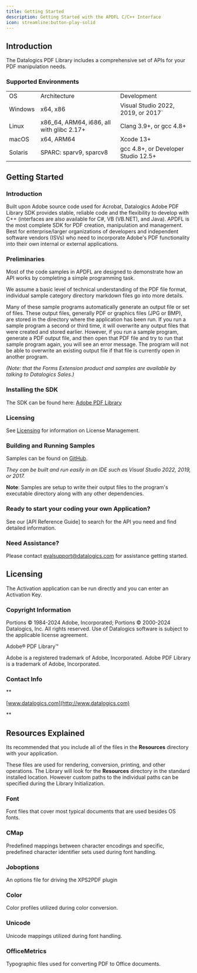 ```yaml
---
title: Getting Started
description: Getting Started with the APDFL C/C++ Interface
icon: streamline:button-play-solid
---
```


## Introduction

The Datalogics PDF Library includes a comprehensive set of APIs for your PDF manipulation needs.

### Supported Environments

|         |                                            |                                     |
| ------- | ------------------------------------------ | ----------------------------------- |
| OS      | Architecture                               | Development                         |
| Windows | x64, x86                                   | Visual Studio 2022, 2019, or 2017\` |
| Linux   | x86\_64, ARM64, i686, all with glibc 2.17+ | Clang 3.9+, or gcc 4.8+             |
| macOS   | x64, ARM64                                 | Xcode 13+                           |
| Solaris | SPARC: sparv9, sparcv8                     | gcc 4.8+, or Developer Studio 12.5+ |

## Getting Started

### Introduction

Built upon Adobe source code used for Acrobat, Datalogics Adobe PDF Library SDK provides stable, reliable code and the flexibility to develop with C++ (interfaces are also available for C#, VB (VB.NET), and Java). APDFL is the most complete SDK for PDF creation, manipulation and management. Best for enterprise/larger organizations of developers and independent software vendors (ISVs) who need to incorporate Adobe's PDF functionality into their own internal or external applications.

### Preliminaries

Most of the code samples in APDFL are designed to demonstrate how an API works by completing a simple programming task.

We assume a basic level of technical understanding of the PDF file format, individual sample category directory markdown files go into more details.

Many of these sample programs automatically generate an output file or set of files. These output files, generally PDF or graphics files (JPG or BMP), are stored in the directory where the application has been run. If you run a sample program a second or third time, it will overwrite any output files that were created and stored earlier. However, if you run a sample program, generate a PDF output file, and then open that PDF file and try to run that sample program again, you will see an error message. The program will not be able to overwrite an existing output file if that file is currently open in another program.

_(Note: that the Forms Extension product and samples are available by talking to Datalogics Sales.)_

### Installing the SDK

The SDK can be found here: [Adobe PDF Library](https://www.datalogics.com/adobe-pdf-library)

### Licensing

See [Licensing](#licensing) for information on License Management.

### Building and Running Samples

Samples can be found on [GitHub](https://github.com/datalogics/apdfl-cplusplus-samples).

_They can be built and run easily in an IDE such as Visual Studio 2022, 2019, or 2017._

**Note**: Samples are setup to write their output files to the program's executable directory along with any other dependencies.

### Ready to start your coding your own Application?

See our [API Reference Guide] to search for the API you need and find detailed information.

### Need Assistance?

Please contact <evalsupport@datalogics.com> for assistance getting started.

## Licensing

The Activation application can be run directly and you can enter an Activation Key.

### Copyright Information

Portions © 1984-2024 Adobe, Incorporated; Portions © 2000-2024 Datalogics, Inc. All rights reserved.
Use of Datalogics software is subject to the applicable license agreement.

Adobe® PDF Library™

Adobe is a registered trademark of Adobe, Incorporated.
Adobe PDF Library is a trademark of Adobe, Incorporated.

### Contact Info

\*\*

[www.datalogics.com](http://www.datalogics.com)

\*\*

## Resources Explained

Its recommended that you include all of the files in the **Resources** directory with your application.

These files are used for rendering, conversion, printing, and other operations. The Library will look for the **Resources** directory in the standard installed location. However custom paths to the individual paths can be specified during the Library Initialization.

### Font

Font files that cover most typical documents that are used besides OS fonts.

### CMap

Predefined mappings between character encodings and specific, predefined character identifier sets used during font handling.

### Joboptions

An options file for driving the XPS2PDF plugin

### Color

Color profiles utilized during color conversion.

### Unicode

Unicode mappings utilized during font handling.

### OfficeMetrics

Typographic files used for converting PDF to Office documents.
